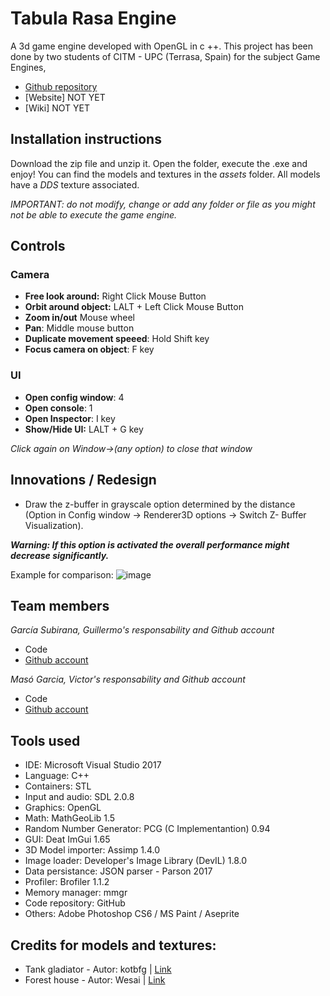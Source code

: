 ﻿# Tabula Rasa Engine
A 3d game engine developed with OpenGL in c ++. This project has been done by two students of CITM - UPC (Terrasa, Spain) for the subject Game Engines, 

* [Github repository](https://github.com/Wilhelman/Tabula-Rasa-Engine)
* [Website] NOT YET
* [Wiki] NOT YET

## Installation instructions

Download the zip file and unzip it. Open the folder, execute the .exe and enjoy!
You can find the models and textures in the _assets_ folder. All models have a _DDS_ texture associated.

_IMPORTANT: do not modify, change or add any folder or file as you might not be able to execute the game engine._

## Controls

### Camera

* **Free look around:** Right Click Mouse Button
* **Orbit around object:** LALT + Left Click Mouse Button
* **Zoom in/out** Mouse wheel
* **Pan**: Middle mouse button
* **Duplicate movement speeed**: Hold Shift key
* **Focus camera on object**: F key

### UI 
* **Open config window**: 4
* **Open console**: 1 
* **Open Inspector**: I key
* **Show/Hide UI:** LALT + G key

_Click again on Window->(any option) to close that window_

## Innovations / Redesign

* Draw the z-buffer in grayscale option determined by the distance (Option in Config window -> Renderer3D options -> Switch Z- Buffer Visualization).

**_Warning: If this option is activated the overall performance might decrease significantly._**

Example for comparison:
![image](https://user-images.githubusercontent.com/25589509/46920311-ccccb780-cfec-11e8-9afa-fcbf64616042.png)


## Team members

_García Subirana, Guillermo's responsability and Github account_
* Code
* [Github account](https://github.com/Wilhelman)

_Masó Garcia, Victor's responsability and Github account_
* Code
* [Github account](https://github.com/nintervik)

## Tools used
* IDE: Microsoft Visual Studio 2017
* Language: C++
* Containers: STL
* Input and audio: SDL 2.0.8
* Graphics: OpenGL
* Math: MathGeoLib 1.5
* Random Number Generator: PCG (C Implementantion) 0.94
* GUI: Deat ImGui 1.65
* 3D Model importer: Assimp 1.4.0
* Image loader: Developer's Image Library (DevIL) 1.8.0
* Data persistance: JSON parser - Parson 2017
* Profiler: Brofiler 1.1.2
* Memory manager: mmgr
* Code repository: GitHub
* Others: Adobe Photoshop CS6 / MS Paint / Aseprite

## Credits for models and textures:
* Tank gladiator - Autor: kotbfg | [Link](https://sketchfab.com/models/bc67044a11a64a8c8814014c4b87cc48)
* Forest house - Autor: Wesai | [Link](https://sketchfab.com/models/5646e6a3c8834022a0e289465f0bbc5d)
